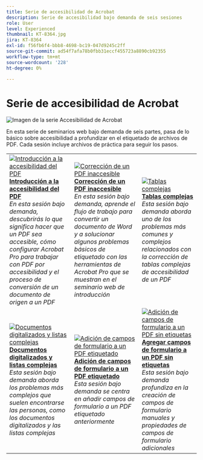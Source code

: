 ```yaml
---
title: Serie de accesibilidad de Acrobat
description: Serie de accesibilidad bajo demanda de seis sesiones
role: User
level: Experienced
thumbnail: KT-8364.jpg
jira: KT-8364
exl-id: f56fb6f4-bbb8-4698-bc19-047d9245c2ff
source-git-commit: ad54f7afa78b0fbb31eccf455723a8890cb92355
workflow-type: tm+mt
source-wordcount: '228'
ht-degree: 0%

---
```


# Serie de accesibilidad de Acrobat

![Imagen de la serie Accesibilidad de Acrobat](../assets/Hero_Accessibility.png)

En esta serie de seminarios web bajo demanda de seis partes, pasa de lo básico sobre accesibilidad a profundizar en el etiquetado de archivos de PDF. Cada sesión incluye archivos de práctica para seguir los pasos.

<table style="table-layout:fixed">
<tr>
  <td>
    <a href="accessibilitysession1.md">
      <img alt="Introducción a la accesibilidad del PDF" src="../assets/Accessibilitysession1_1280.png" />
    </a>
    <div>
    <a href="accessibilitysession1.md"><strong>Introducción a la accesibilidad del PDF</strong></a>
    </div>
    <em>En esta sesión bajo demanda, descubrirás lo que significa hacer que un PDF sea accesible, cómo configurar Acrobat Pro para trabajar con PDF por accesibilidad y el proceso de conversión de un documento de origen a un PDF</em>
    <br>
  </td>
  <td>
    <a href="accessibilitysession2.md">
      <img alt="Corrección de un PDF inaccesible" src="../assets/Accessibilitysession2_1280.png" />
    </a>
    <div>
    <a href="accessibilitysession2.md"><strong>Corrección de un PDF inaccesible</strong></a>
    </div>
    <em>En esta sesión bajo demanda, aprende el flujo de trabajo para convertir un documento de Word y a solucionar algunos problemas básicos de etiquetado con las herramientas de Acrobat Pro que se muestran en el seminario web de introducción</em>
    <br>
  </td>  
  <td>
    <a href="accessibilitysession3.md">
      <img alt="Tablas complejas" src="../assets/Accessibilitysession3_1280.png" />
    </a>
    <div>
    <a href="accessibilitysession3.md"><strong>Tablas complejas</strong></a>
    </div>
    <em>Esta sesión bajo demanda aborda uno de los problemas más comunes y complejos relacionados con la corrección de tablas complejas de accesibilidad de un PDF</em>
    <br>
  </td>
</tr>
<tr>
  <td>
    <a href="accessibilitysession4.md">
      <img alt="Documentos digitalizados y listas complejas" src="../assets/Accessibilitysession4_1280.png" />
    </a>
    <div>
    <a href="accessibilitysession4.md"><strong>Documentos digitalizados y listas complejas</strong></a>
    </div>
    <em>Esta sesión bajo demanda aborda los problemas más complejos que suelen encontrarse las personas, como los documentos digitalizados y las listas complejas</em>
    <br>
  </td>
  <td>
    <a href="accessibilitysession5.md">
      <img alt="Adición de campos de formulario a un PDF etiquetado" src="../assets/Accessibilitysession5_1280.png" />
    </a>
    <div>
    <a href="accessibilitysession5.md"><strong>Adición de campos de formulario a un PDF etiquetado</strong></a>
    </div>
    <em>Esta sesión bajo demanda se centra en añadir campos de formulario a un PDF etiquetado anteriormente</em>
    <br>
  </td>  
  <td>
    <a href="accessibilitysession6.md">
      <img alt="Adición de campos de formulario a un PDF sin etiquetas" src="../assets/Accessibilitysession6_1280.png" />
    </a>
    <div>
    <a href="accessibilitysession6.md"><strong>Agregar campos de formulario a un PDF sin etiquetas</strong></a>
    </div>
    <em>Esta sesión bajo demanda profundiza en la creación de campos de formulario manuales y propiedades de campos de formulario adicionales</em>
    <br>
  </td> 
</tr>
</table>
